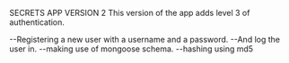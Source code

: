 SECRETS APP VERSION 2
This version of the app adds level 3 of authentication.

--Registering a new user with a username and a password.
--And log the user in.
--making use of mongoose schema.
--hashing using md5
